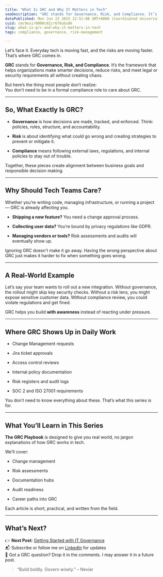 ```yaml
---
title: "What Is GRC and Why It Matters in Tech"
seoDescription: "GRC stands for Governance, Risk, and Compliance. It’s the framework that helps organizations make smarter decisions, reduce risks, and meet legal"
datePublished: Mon Jun 23 2025 22:51:08 GMT+0000 (Coordinated Universal Time)
cuid: cmc9oxir0000c02jr676ubs8k
slug: what-is-grc-and-why-it-matters-in-tech
tags: compliance, governance, risk-management

---
```


Let’s face it. Everyday tech is moving fast, and the risks are moving faster. That’s where GRC comes in.

**GRC** stands for **Governance, Risk, and Compliance**. It’s the framework that helps organizations make smarter decisions, reduce risks, and meet legal or security requirements all without creating chaos.

But here’s the thing most people don’t realize:  
You don’t need to be in a formal compliance role to care about GRC.

---

## So, What Exactly Is GRC?

* **Governance** is how decisions are made, tracked, and enforced. Think: policies, roles, structure, and accountability.
    
* **Risk** is about identifying what could go wrong and creating strategies to prevent or mitigate it.
    
* **Compliance** means following external laws, regulations, and internal policies to stay out of trouble.
    

Together, these pieces create alignment between business goals and responsible decision making.

---

## Why Should Tech Teams Care?

Whether you’re writing code, managing infrastructure, or running a project — GRC is already affecting you.

* **Shipping a new feature?** You need a change approval process.
    
* **Collecting user data?** You’re bound by privacy regulations like GDPR.
    
* **Managing vendors or tools?** Risk assessments and audits will eventually show up.
    

Ignoring GRC doesn't make it go away. Having the wrong perspective about GRC just makes it harder to fix when something goes wrong.

---

## A Real-World Example

Let’s say your team wants to roll out a new integration. Without governance, the rollout might skip key security checks. Without a risk lens, you might expose sensitive customer data. Without compliance review, you could violate regulations and get fined.

GRC helps you build **with awareness** instead of reacting under pressure.

---

## Where GRC Shows Up in Daily Work

* Change Management requests
    
* Jira ticket approvals
    
* Access control reviews
    
* Internal policy documentation
    
* Risk registers and audit logs
    
* SOC 2 and ISO 27001 requirements
    

You don’t need to know everything about these. That’s what this series is for.

---

## What You’ll Learn in This Series

**The GRC Playbook** is designed to give you real world, no jargon explanations of how GRC works in tech.

We’ll cover:

* Change management
    
* Risk assessments
    
* Documentation hubs
    
* Audit readiness
    
* Career paths into GRC
    

Each article is short, practical, and written from the field.

---

## What’s Next?

👉 **Next Post**: [Getting Started with IT Governance](#)  
📬 Subscribe or follow me on [LinkedIn](https://www.linkedin.com/in/neviarr/) for updates  
💬 Got a GRC question? Drop it in the comments. I may answer it in a future post.

> “Build boldly. Govern wisely.” – Neviar
